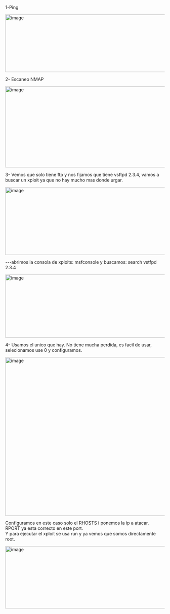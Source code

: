 1-Ping   

<img width="517" height="182" alt="image" src="https://github.com/user-attachments/assets/eabc8728-002f-4ce7-9d44-1de77d8b24b3" />   

2- Escaneo NMAP

<img width="766" height="256" alt="image" src="https://github.com/user-attachments/assets/3dffa2af-55fa-4827-8145-8c825e5e7d3e" />   

3- Vemos que solo tiene ftp y nos fijamos que tiene vsftpd 2.3.4, vamos a buscar un xploit ya que no hay mucho mas donde urgar.

<img width="606" height="214" alt="image" src="https://github.com/user-attachments/assets/5deff5ee-3d1f-4689-9c5b-4b3fc8131a14" />    

---abrimos la consola de xploits: msfconsole y buscamos: search vstfpd 2.3.4       

<img width="946" height="199" alt="image" src="https://github.com/user-attachments/assets/84e24f54-0284-418a-b3ef-894105641803" />    

4- Usamos el unico que hay. No tiene mucha perdida, es facil de usar, selecionamos use 0 y configuramos.

<img width="939" height="500" alt="image" src="https://github.com/user-attachments/assets/418ab2ec-a43d-4b71-8d23-0b97316b9055" />    

Configuramos en este caso solo el RHOSTS i ponemos la ip a atacar. RPORT ya esta correcto en este port.  
Y para ejecutar el xploit se usa run y ya vemos que somos directamente root.

<img width="841" height="197" alt="image" src="https://github.com/user-attachments/assets/d3a7b2e8-6632-468f-ae3c-36ec22e260c9" />





